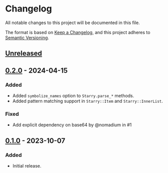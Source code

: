 # Changelog

All notable changes to this project will be documented in this file.

The format is based on [Keep a Changelog](https://keepachangelog.com/),
and this project adheres to [Semantic Versioning](https://semver.org/).

## [Unreleased](https://github.com/takemar/starry/compare/0.2.0...main)

## [0.2.0](https://github.com/takemar/starry/compare/0.1.0...0.2.0) - 2024-04-15

### Added

- Added `symbolize_names` option to `Starry.parse_*` methods.
- Added pattern matching support in `Starry::Item` and `Starry::InnerList`.

### Fixed

- Add explicit dependency on base64 by @nomadium in #1

## [0.1.0](https://github.com/takemar/starry/compare/e4e86131b013819935425b9e438cc8e8734bf3fd...0.1.0) - 2023-10-07

### Added

- Initial release.
